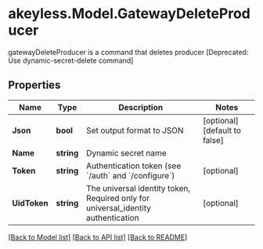 # akeyless.Model.GatewayDeleteProducer
gatewayDeleteProducer is a command that deletes producer [Deprecated: Use dynamic-secret-delete command]

## Properties

Name | Type | Description | Notes
------------ | ------------- | ------------- | -------------
**Json** | **bool** | Set output format to JSON | [optional] [default to false]
**Name** | **string** | Dynamic secret name | 
**Token** | **string** | Authentication token (see &#x60;/auth&#x60; and &#x60;/configure&#x60;) | [optional] 
**UidToken** | **string** | The universal identity token, Required only for universal_identity authentication | [optional] 

[[Back to Model list]](../README.md#documentation-for-models) [[Back to API list]](../README.md#documentation-for-api-endpoints) [[Back to README]](../README.md)

